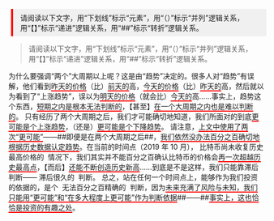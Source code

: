 <p style="margin-left:0.38em;padding:0.5em 1em;border-left:4.5px solid red;width:100%;box-sizing:border-box;background-color:rgba(128,128,128,0.1)">请阅读以下文字，用“下划线”标示“元素”，用“（）”标示“并列”逻辑关系，用“【】”标示“递进”逻辑关系，用“##”标示“转折”逻辑关系。<p>

> 请阅读以下文字，用“下划线”标示“元素”，用“（）”标示“并列”逻辑关系，用“【】”标示“递进”逻辑关系，用“##”标示“转折”逻辑关系。

为什么要强调“两个”大周期以上呢？这是由“趋势”决定的。很多人对“趋势”有误解，他们看到<span style="border-bottom:2px solid red;">昨天的价格</span>（比）<span style="border-bottom:2px solid red;">前天的</span>高，<span style="border-bottom:2px solid red;">今天的价格</span>（比）<span style="border-bottom:2px solid red;">昨天的</span>高，然后就以为看到了“上涨趋势”，误以为<span style="border-bottom:2px solid red;">明天的价格</span>（就会比）<span style="border-bottom:2px solid red;">今天的</span>高……事实上，趋势这个东西，<span style="border-bottom:2px solid red;">短期之内是根本无法判断的</span>，【甚至】<span style="border-bottom:2px solid red;">在一个大周期之内也是难以判断的</span>。 只有经历了两个大周期之后，我们才可能确切地知道，我们所面对的到底<span style="border-bottom:2px solid red;">更可能是个上涨趋势</span>，（还是）<span style="border-bottom:2px solid red;">更可能是个下降趋势</span>。 请注意，<span style="border-bottom:2px solid red;">上文中使用了两次“更可能”</span>——\##即便是在两个大周期之后\##，<span style="border-bottom:2px solid red;">我们依然没办法百分之百确切地根据历史数据认定趋势</span>。在当前的时间点（2019 年 10 月），‌ 比特币尚未收复历史最高价格的 ‌ 情况下，我们其实并不能百分之百确认比特币的价格会<span style="border-bottom:2px solid red;">再一次超越历史最高点</span>，【而后】<span style="border-bottom:2px solid red;">还能不断创造历史新高</span>……到底是不是这样，我们只能靠滞后判断——‌ 滞后很久的 ‌ 判断。 总之，站在任何一个时间点上，能够作为我们投资的依据的，是个 ‌ 无法百分之百精确的 ‌ 判断，因为<span style="border-bottom:2px solid red;">未来充满了风险与未知，我们只能用“更可能”和“在多大程度上更可能”作为判断依据</span>\##——\##<span style="border-bottom:2px solid red;">事实上，这也恰恰是投资的有趣之处</span>。
